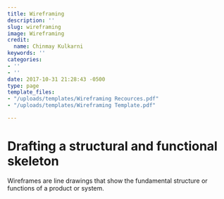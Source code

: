 ```yaml
---
title: Wireframing
description: ''
slug: wireframing
image: Wireframing
credit:
  name: Chinmay Kulkarni
keywords: ''
categories:
- ''
- ''
date: 2017-10-31 21:28:43 -0500
type: page
template_files:
- "/uploads/templates/Wireframing Recources.pdf"
- "/uploads/templates/Wireframing Template.pdf"

---
```

# Drafting a structural and functional skeleton

Wireframes are line drawings that show the fundamental structure or functions of a product or system.
